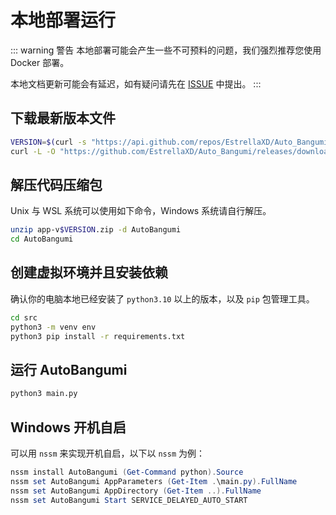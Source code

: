 # 本地部署运行

::: warning 警告
本地部署可能会产生一些不可预料的问题，我们强烈推荐您使用 Docker 部署。

本地文档更新可能会有延迟，如有疑问请先在 [ISSUE](https://github.com/EstrellaXD/Auto_Bangumi/issues) 中提出。
:::

## 下载最新版本文件

```bash
VERSION=$(curl -s "https://api.github.com/repos/EstrellaXD/Auto_Bangumi/releases/latest" | grep '"tag_name":' | sed -E 's/.*"([^"]+)".*/\1/')
curl -L -O "https://github.com/EstrellaXD/Auto_Bangumi/releases/download/$VERSION/app-v$VERSION.zip"
```

## 解压代码压缩包

Unix 与 WSL 系统可以使用如下命令，Windows 系统请自行解压。

```bash
unzip app-v$VERSION.zip -d AutoBangumi
cd AutoBangumi
```


## 创建虚拟环境并且安装依赖
确认你的电脑本地已经安装了 `python3.10` 以上的版本，以及 `pip` 包管理工具。

```bash
cd src
python3 -m venv env
python3 pip install -r requirements.txt
```

## 运行 AutoBangumi

```bash
python3 main.py
```


## Windows 开机自启

可以用 `nssm` 来实现开机自启，以下以 `nssm` 为例：

```powershell
nssm install AutoBangumi (Get-Command python).Source
nssm set AutoBangumi AppParameters (Get-Item .\main.py).FullName
nssm set AutoBangumi AppDirectory (Get-Item ..).FullName
nssm set AutoBangumi Start SERVICE_DELAYED_AUTO_START
```
